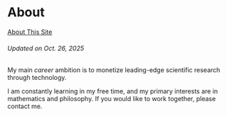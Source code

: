 # About

[About This Site](site/)

###### Updated on Oct. 26, 2025

My main _career_ ambition is to monetize leading-edge scientific research through technology.


I am constantly learning in my free time, and my primary interests are in mathematics and philosophy.
If you would like to work together, please contact me.

